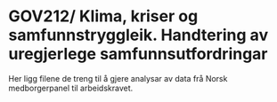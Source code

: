 # GOV212/ Klima, kriser og samfunnstryggleik. Handtering av uregjerlege samfunnsutfordringar
Her ligg filene de treng til å gjere analysar av data frå Norsk medborgerpanel til arbeidskravet. 
